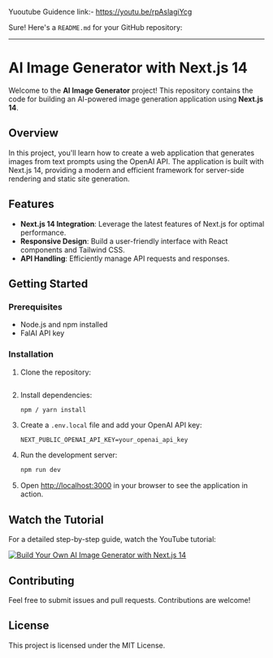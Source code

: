 
Yuoutube Guidence link:- https://youtu.be/rpAslagiYcg

Sure! Here's a `README.md` for your GitHub repository:

---

# AI Image Generator with Next.js 14

Welcome to the **AI Image Generator** project! This repository contains the code for building an AI-powered image generation application using **Next.js 14**.

## Overview

In this project, you'll learn how to create a web application that generates images from text prompts using the OpenAI API. The application is built with Next.js 14, providing a modern and efficient framework for server-side rendering and static site generation.

## Features

- **Next.js 14 Integration**: Leverage the latest features of Next.js for optimal performance.
- **Responsive Design**: Build a user-friendly interface with React components and Tailwind CSS.
- **API Handling**: Efficiently manage API requests and responses.

## Getting Started

### Prerequisites

- Node.js and npm installed
- FalAI API key

### Installation

1. Clone the repository:
   ```bash


2. Install dependencies:
   ```bash
   npm / yarn install
   ```

3. Create a `.env.local` file and add your OpenAI API key:
   ```env
   NEXT_PUBLIC_OPENAI_API_KEY=your_openai_api_key
   ```

4. Run the development server:
   ```bash
   npm run dev
   ```

5. Open [http://localhost:3000](http://localhost:3000) in your browser to see the application in action.

## Watch the Tutorial

For a detailed step-by-step guide, watch the YouTube tutorial:

[![Build Your Own AI Image Generator with Next.js 14](https://img.youtube.com/vi/rpAslagiYcg/0.jpg)](https://youtu.be/rpAslagiYcg)

## Contributing

Feel free to submit issues and pull requests. Contributions are welcome!

## License

This project is licensed under the MIT License.


